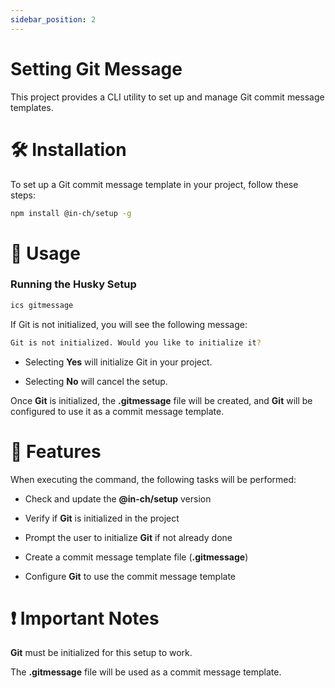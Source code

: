 ```yaml
---
sidebar_position: 2
---
```


# Setting Git Message

This project provides a CLI utility to set up and manage Git commit message templates.

# 🛠 Installation

To set up a Git commit message template in your project, follow these steps:

```bash
npm install @in-ch/setup -g
```

# 🚀 Usage

### Running the Husky Setup

```bash
ics gitmessage
```

If Git is not initialized, you will see the following message:

```bash
Git is not initialized. Would you like to initialize it?
```

- Selecting **Yes** will initialize Git in your project.

- Selecting **No** will cancel the setup.

Once **Git** is initialized, the **.gitmessage** file will be created, and **Git** will be configured to use it as a commit message template.

# 📌 Features

When executing the command, the following tasks will be performed:

- Check and update the **@in-ch/setup** version

- Verify if **Git** is initialized in the project

- Prompt the user to initialize **Git** if not already done

- Create a commit message template file (**.gitmessage**)

- Configure **Git** to use the commit message template

# ❗ Important Notes

**Git** must be initialized for this setup to work.

The **.gitmessage** file will be used as a commit message template.
